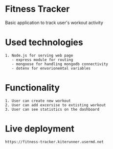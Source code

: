 # Fitness Tracker
 Basic application to track user's workout activity

 # Used technologies
 ```
 1. Node.js for serving web page
    - express module for routing
    - mongoose for handling mongodb connectivity
    - dotenv for envorionemtal variables
```


# Functionality

```
1. User can create new workout
2. User can add excersise to extisting workout
3. User can see statistics on the dashboard
```


# Live deployment

```
https://fitness-tracker.kiterunner.usermd.net
```


